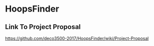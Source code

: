 # HoopsFinder

## Link To Project Proposal
https://github.com/deco3500-2017/HoopsFinder/wiki/Project-Proposal
